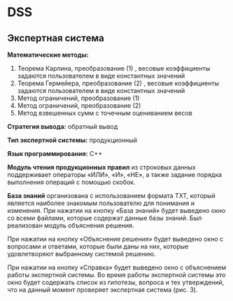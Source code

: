 # DSS

<h2>Экспертная система </h2> 

<b>Математические методы:</b> 
1. Теорема Карлина, преобразование (1) , весовые коэффициенты задаются пользователем в виде константных значений
2. Теорема Гермейера, преобразование (2) , весовые коэффициенты задаются пользователем в виде константных значений
3. Метод ограничений, преобразование (1)
4. Метод ограничений, преобразование (2)
5. Метод взвешенных сумм с точечным оцениванием весов

<b>Стратегия вывода:</b> обратный вывод

<b>Тип экспертной системы:</b> продукционный

<b>Язык программирования:</b> С++

<b>Модуль чтения продукционных правил</b> из строковых данных поддерживает операторы «ИЛИ», «И», «НЕ», а также задание порядка выполнения операций с помощью скобок. 

<b>База знаний</b> организована с использованием формата TXT, который является наиболее знакомым пользователю для понимания и изменения. При нажатии на кнопку «База знаний» будет выведено окно со всеми файлами, которые содержат данные базы знаний. 
Был реализован модуль объяснения решения. 

При нажатии на кнопку «Объяснение решения» будет выведено окно с вопросами и ответами, которые были даны на них, которые удовлетворяют выбранному системой решению. 

При нажатии на кнопку «Справка» будет выведено окно с объяснением работы экспертной системы. Во время работы экспертной системы это окно будет содержать список из гипотезы, вопроса и тех утверждений, что на данный момент проверяет экспертная система (рис. 3). 

